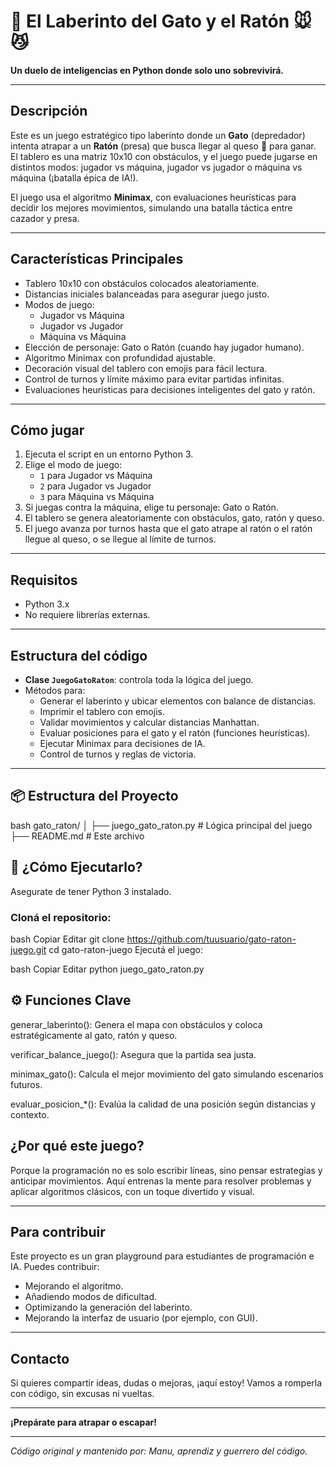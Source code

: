 # 🧠 El Laberinto del Gato y el Ratón 🐭😼

**Un duelo de inteligencias en Python donde solo uno sobrevivirá.**

---

## Descripción

Este es un juego estratégico tipo laberinto donde un **Gato** (depredador) intenta atrapar a un **Ratón** (presa) que busca llegar al queso 🧀 para ganar. El tablero es una matriz 10x10 con obstáculos, y el juego puede jugarse en distintos modos: jugador vs máquina, jugador vs jugador o máquina vs máquina (¡batalla épica de IA!).

El juego usa el algoritmo **Minimax**, con evaluaciones heurísticas para decidir los mejores movimientos, simulando una batalla táctica entre cazador y presa.

---

## Características Principales

- Tablero 10x10 con obstáculos colocados aleatoriamente.
- Distancias iniciales balanceadas para asegurar juego justo.
- Modos de juego:
  - Jugador vs Máquina
  - Jugador vs Jugador
  - Máquina vs Máquina
- Elección de personaje: Gato o Ratón (cuando hay jugador humano).
- Algoritmo Minimax con profundidad ajustable.
- Decoración visual del tablero con emojis para fácil lectura.
- Control de turnos y límite máximo para evitar partidas infinitas.
- Evaluaciones heurísticas para decisiones inteligentes del gato y ratón.

---

## Cómo jugar

1. Ejecuta el script en un entorno Python 3.
2. Elige el modo de juego:
   - `1` para Jugador vs Máquina
   - `2` para Jugador vs Jugador
   - `3` para Máquina vs Máquina
3. Si juegas contra la máquina, elige tu personaje: Gato o Ratón.
4. El tablero se genera aleatoriamente con obstáculos, gato, ratón y queso.
5. El juego avanza por turnos hasta que el gato atrape al ratón o el ratón llegue al queso, o se llegue al límite de turnos.

---

## Requisitos

- Python 3.x
- No requiere librerías externas.

---

## Estructura del código

- **Clase `JuegoGatoRaton`**: controla toda la lógica del juego.
- Métodos para:
  - Generar el laberinto y ubicar elementos con balance de distancias.
  - Imprimir el tablero con emojis.
  - Validar movimientos y calcular distancias Manhattan.
  - Evaluar posiciones para el gato y el ratón (funciones heurísticas).
  - Ejecutar Minimax para decisiones de IA.
  - Control de turnos y reglas de victoria.

---

## 📦 Estructura del Proyecto

bash
gato_raton/
│
├── juego_gato_raton.py     # Lógica principal del juego
├── README.md               # Este archivo

## 🚀 ¿Cómo Ejecutarlo?
Asegurate de tener Python 3 instalado.

### Cloná el repositorio:

bash
Copiar
Editar
git clone https://github.com/tuusuario/gato-raton-juego.git
cd gato-raton-juego
Ejecutá el juego:

bash
Copiar
Editar
python juego_gato_raton.py

## ⚙️ Funciones Clave
generar_laberinto(): Genera el mapa con obstáculos y coloca estratégicamente al gato, ratón y queso.

verificar_balance_juego(): Asegura que la partida sea justa.

minimax_gato(): Calcula el mejor movimiento del gato simulando escenarios futuros.

evaluar_posicion_*(): Evalúa la calidad de una posición según distancias y contexto.

## ¿Por qué este juego?

Porque la programación no es solo escribir líneas, sino pensar estrategias y anticipar movimientos. Aquí entrenas la mente para resolver problemas y aplicar algoritmos clásicos, con un toque divertido y visual.

---

## Para contribuir

Este proyecto es un gran playground para estudiantes de programación e IA. Puedes contribuir:

- Mejorando el algoritmo.
- Añadiendo modos de dificultad.
- Optimizando la generación del laberinto.
- Mejorando la interfaz de usuario (por ejemplo, con GUI).

---

## Contacto

Si quieres compartir ideas, dudas o mejoras, ¡aquí estoy! Vamos a romperla con código, sin excusas ni vueltas.

---

**¡Prepárate para atrapar o escapar!**

---

*Código original y mantenido por: Manu, aprendiz y guerrero del código.*



